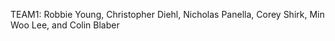 TEAM1: Robbie Young, Christopher Diehl, Nicholas Panella, Corey Shirk, Min Woo Lee, and Colin Blaber
